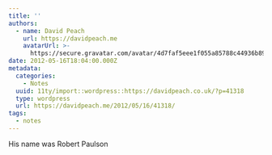 ```yaml
---
title: ''
authors:
  - name: David Peach
    url: https://davidpeach.me
    avatarUrl: >-
      https://secure.gravatar.com/avatar/4d7faf5eee1f055a85788c44936b8995eaab6dfb004e7854ec747ccb272e91ee?s=96&d=mm&r=g
date: 2012-05-16T18:04:00.000Z
metadata:
  categories:
    - Notes
  uuid: 11ty/import::wordpress::https://davidpeach.co.uk/?p=41318
  type: wordpress
  url: https://davidpeach.me/2012/05/16/41318/
tags:
  - notes
---
```

His name was Robert Paulson